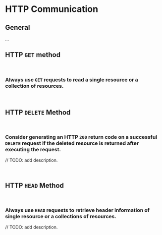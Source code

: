 # HTTP Communication


## General

...





## HTTP `GET` method

<br>


### Always use `GET` requests to read a single resource or a collection of resources.

<br>


## HTTP `DELETE` Method

<br>


### Consider generating an HTTP `200` return code on a successful `DELETE` request if the deleted resource is returned after executing the request.

// TODO: add description.

<br>


## HTTP `HEAD` Method
<br>


### Always use `HEAD` requests to retrieve header information of single resource or a collections of resources.

// TODO: add description.

<br><br>


